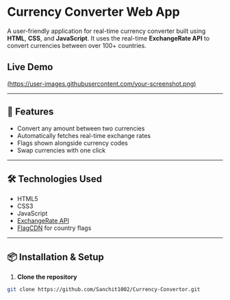 # Currency Converter Web App

A user-friendly application for real-time currency converter built using **HTML**, **CSS**, and **JavaScript**. It uses the real-time **ExchangeRate API** to convert currencies between over 100+ countries.

## Live Demo
[(https://user-images.githubusercontent.com/your-screenshot.png)](https://sanchit1002.github.io/Currency-Convertor/)

---

## 🚀 Features

- Convert any amount between two currencies
- Automatically fetches real-time exchange rates
- Flags shown alongside currency codes
- Swap currencies with one click
---

## 🛠️ Technologies Used

- HTML5
- CSS3
- JavaScript
- [ExchangeRate API](https://www.exchangerate-api.com/)
- [FlagCDN](https://flagcdn.com/) for country flags

---

## 📦 Installation & Setup

1. **Clone the repository**

```bash
git clone https://github.com/Sanchit1002/Currency-Convertor.git
